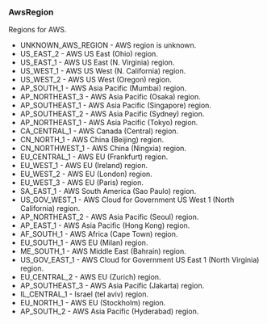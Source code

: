 ### AwsRegion
Regions for AWS.

- UNKNOWN_AWS_REGION - AWS region is unknown.
- US_EAST_2 - AWS US East (Ohio) region.
- US_EAST_1 - AWS US East (N. Virginia) region.
- US_WEST_1 - AWS US West (N. California) region.
- US_WEST_2 - AWS US West (Oregon) region.
- AP_SOUTH_1 - AWS Asia Pacific (Mumbai) region.
- AP_NORTHEAST_3 - AWS Asia Pacific (Osaka) region.
- AP_SOUTHEAST_1 - AWS Asia Pacific (Singapore) region.
- AP_SOUTHEAST_2 - AWS Asia Pacific (Sydney) region.
- AP_NORTHEAST_1 - AWS Asia Pacific (Tokyo) region.
- CA_CENTRAL_1 - AWS Canada (Central) region.
- CN_NORTH_1 - AWS China (Beijing) region.
- CN_NORTHWEST_1 - AWS China (Ningxia) region.
- EU_CENTRAL_1 - AWS EU (Frankfurt) region.
- EU_WEST_1 - AWS EU (Ireland) region.
- EU_WEST_2 - AWS EU (London) region.
- EU_WEST_3 - AWS EU (Paris) region.
- SA_EAST_1 - AWS South America (Sao Paulo) region.
- US_GOV_WEST_1 - AWS Cloud for Government US West 1 (North California) region.
- AP_NORTHEAST_2 - AWS Asia Pacific (Seoul) region.
- AP_EAST_1 - AWS Asia Pacific (Hong Kong) region.
- AF_SOUTH_1 - AWS Africa (Cape Town) region.
- EU_SOUTH_1 - AWS EU (Milan) region.
- ME_SOUTH_1 - AWS Middle East (Bahrain) region.
- US_GOV_EAST_1 - AWS Cloud for Government US East 1 (North Virginia) region.
- EU_CENTRAL_2 - AWS EU (Zurich) region.
- AP_SOUTHEAST_3 - AWS Asia Pacific (Jakarta) region.
- IL_CENTRAL_1 - Israel (tel aviv) region.
- EU_NORTH_1 - AWS EU (Stockholm) region.
- AP_SOUTH_2 - AWS Asia Pacific (Hyderabad) region.
